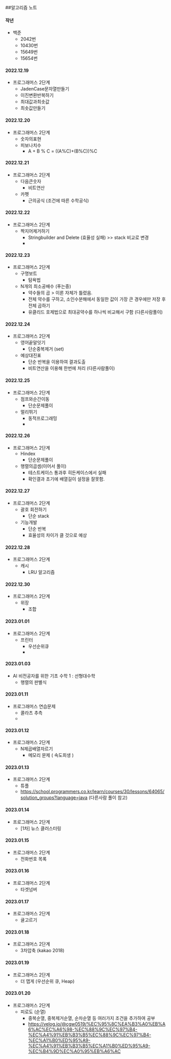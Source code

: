 ##알고리즘 노트

#### 작년
- 백준
  - 2042번
  - 10430번
  - 15649번
  - 15654번 

#### 2022.12.19
- 프로그래머스 2단계
  - JadenCase문자열만들기
  - 이진변환반복하기
  - 최대값과최솟값
  - 최솟값만들기

#### 2022.12.20
- 프로그래머스 2단계
  - 숫자의표현 
  - 피보나치수
    - A + B % C = ((A%C)+(B%C))%C

#### 2022.12.21
- 프로그래머스 2단계
  - 다음큰숫자
    - 비트연산
  - 카펫
    - 근의공식 (조건에 따른 수학공식)

#### 2022.12.22
- 프로그래머스 2단계
  - 짝지어제거하기
    - Stringbuilder and Delete (효율성 실패) >> stack 비교로 변경
    - 
#### 2022.12.23
- 프로그래머스 2단계
  - 구명보트
    - 탐욕법
  - N개의 최소공배수 (푸는중)
    - 약수들의 곱 > 이론 자체가 틀렸음.
    - 전체 약수를 구하고, 소인수분해에서 동일한 값이 가장 큰 경우에만 저장 후 전체 곱하기
    - 유클리드 호제법으로 최대공약수를 하나씩 비교해서 구함 (다른사람풀이)

#### 2022.12.24
- 프로그래머스 2단계
  - 영어끝말잇기
    - 단순중복제거 (set)
  - 예상대진표
    - 단순 반복을 이용하여 결과도출
    - 비트연산을 이용해 한번에 처리 (다른사람풀이)

#### 2022.12.25
- 프로그래머스 2단계
  - 점프와순간이동
    - 단순문제풀이
  - 멀리뛰기
    - 동적프로그래밍
    - 
#### 2022.12.26
- 프로그래머스 2단계
  - Hindex
    - 단순문제풀이
  - 행렬의곱셈(이어서 풀이)
    - 테스트케이스 통과후 히든케이스에서 실패
    - 확인결과 초기에 배열길이 설정을 잘못함.

#### 2022.12.27
- 프로그래머스 2단계
  - 괄호 회전하기
    - 단순 stack
  - 기능개발
    - 단순 반복
    - 효율성의 차이가 클 것으로 예상

#### 2022.12.28
- 프로그래머스 2단계
  - 캐시
    - LRU 알고리즘
     
#### 2022.12.30
- 프로그래머스 2단계
  - 위장
    - 조합 

#### 2023.01.01
- 프로그래머스 2단계
  - 프린터
    - 우선순위큐
    -
#### 2023.01.03
- AI 비전공자를 위한 기초 수학 1 : 선형대수학
  - 행렬의 판별식

#### 2023.01.11
- 프로그래머스 연습문제
  - 콜라츠 추측
  -
#### 2023.01.12
- 프로그래머스 2단계
  - N제곱배열자르기
    - 메모리 문제 ( 속도희생 )
    
#### 2023.01.13
- 프로그래머스 2단계
  - 튜플 
  - https://school.programmers.co.kr/learn/courses/30/lessons/64065/solution_groups?language=java (다른사람 풀이 참고)

#### 2023.01.14
- 프로그래머스 2단계
  - [1차] 뉴스 클러스터링
  
#### 2023.01.15
- 프로그래머스 2단계
  - 전화번호 목록

#### 2023.01.16
- 프로그래머스 2단계
  - 타겟넘버

#### 2023.01.17
- 프로그래머스 2단계
  - 귤고르기

#### 2023.01.18
- 프로그래머스 2단계
  - 3차압축 (kakao 2018)

#### 2023.01.19
- 프로그래머스 2단계
  - 더 맵게 (우선순위 큐, Heap)

#### 2023.01.20
- 프로그래머스 2단계
  - 피로도 (순열)
    - 중복순열, 중복제거순열, 순차순열 등 여러가지 조건을 추가하여 공부
    - https://velog.io/@cgw0519/%EC%95%8C%EA%B3%A0%EB%A6%AC%EC%A6%98-%EC%88%9C%EC%97%B4-%EC%A4%91%EB%B3%B5%EC%88%9C%EC%97%B4-%EC%A1%B0%ED%95%A9-%EC%A4%91%EB%B3%B5%EC%A1%B0%ED%95%A9-%EC%B4%9D%EC%A0%95%EB%A6%AC


